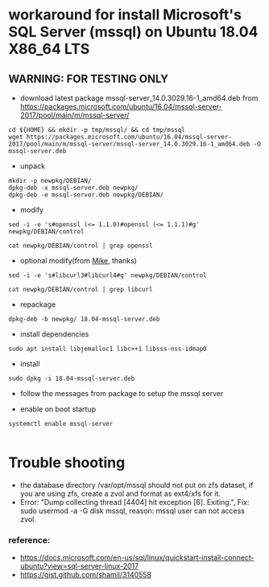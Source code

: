 # workaround for install Microsoft's SQL Server (mssql) on Ubuntu 18.04 X86_64 LTS

## WARNING: FOR TESTING  ONLY

* download latest package mssql-server_14.0.3029.16-1_amd64.deb from https://packages.microsoft.com/ubuntu/16.04/mssql-server-2017/pool/main/m/mssql-server/
```
cd ${HOME} && mkdir -p tmp/mssql/ && cd tmp/mssql
wget https://packages.microsoft.com/ubuntu/16.04/mssql-server-2017/pool/main/m/mssql-server/mssql-server_14.0.3029.16-1_amd64.deb -O mssql-server.deb
```
* unpack
```
mkdir -p newpkg/DEBIAN/
dpkg-deb -x mssql-server.deb newpkg/
dpkg-deb -e mssql-server.deb newpkg/DEBIAN/
```
* modify 
```
sed -i -e 's#openssl (<= 1.1.0)#openssl (<= 1.1.1)#g' newpkg/DEBIAN/control

cat newpkg/DEBIAN/control | grep openssl
```
* optional modify(from [Mike](https://askubuntu.com/questions/1032532/how-do-i-install-ms-sql-for-ubuntu-18-04-lts/1035144?noredirect=1#comment1690259_1035144), thanks)
```
sed -i -e 's#libcurl3#libcurl4#g' newpkg/DEBIAN/control

cat newpkg/DEBIAN/control | grep libcurl
```
* repackage
```
dpkg-deb -b newpkg/ 18.04-mssql-server.deb
```

* install dependencies
```
sudo apt install libjemalloc1 libc++1 libsss-nss-idmap0
```

* install
```
sudo dpkg -i 18.04-mssql-server.deb
```

* follow the messages from package to setup the mssql server

* enable on boot startup
```
systemctl enable mssql-server


```

# Trouble shooting
* the database directory /var/opt/mssql should not put on zfs dataset, if you are using zfs, create a zvol and format as ext4/xfs for it.
* Error: "Dump collecting thread [4404] hit exception [6]. Exiting.", Fix: sudo usermod -a -G disk mssql, reason: mssql user can not access zvol.


### reference: 
* https://docs.microsoft.com/en-us/sql/linux/quickstart-install-connect-ubuntu?view=sql-server-linux-2017
* https://gist.github.com/shamil/3140558
